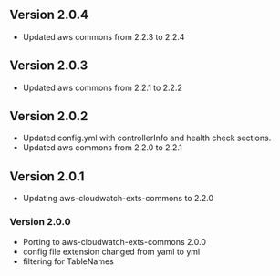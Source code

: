 ## Version 2.0.4
 - Updated aws commons from 2.2.3 to 2.2.4

## Version 2.0.3
 - Updated aws commons from 2.2.1 to 2.2.2

## Version 2.0.2
 - Updated config.yml with controllerInfo and health check sections.
 - Updated aws commons from 2.2.0 to 2.2.1

## Version 2.0.1
- Updating aws-cloudwatch-exts-commons to 2.2.0

### Version 2.0.0
* Porting to aws-cloudwatch-exts-commons 2.0.0
* config file extension changed from yaml to yml
* filtering for TableNames

